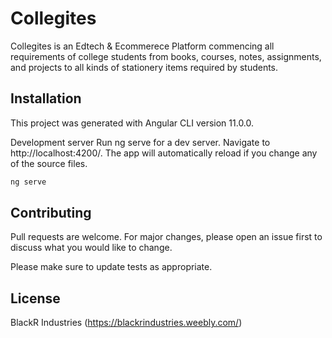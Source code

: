 # Collegites

Collegites is an Edtech & Ecommerece Platform commencing all requirements of college students from books, courses, notes, assignments, and projects to all kinds of stationery items required by students.

## Installation

This project was generated with Angular CLI version 11.0.0.

Development server
Run ng serve for a dev server. Navigate to http://localhost:4200/. The app will automatically reload if you change any of the source files.

```bash
ng serve
```

## Contributing
Pull requests are welcome. For major changes, please open an issue first to discuss what you would like to change.

Please make sure to update tests as appropriate.

## License
BlackR Industries (https://blackrindustries.weebly.com/)
